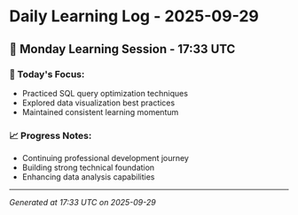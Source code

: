 # Daily Learning Log - 2025-09-29

## 📅 Monday Learning Session - 17:33 UTC

### 🎯 Today's Focus:
- Practiced SQL query optimization techniques
- Explored data visualization best practices
- Maintained consistent learning momentum

### 📈 Progress Notes:
- Continuing professional development journey
- Building strong technical foundation
- Enhancing data analysis capabilities

---
*Generated at 17:33 UTC on 2025-09-29*
